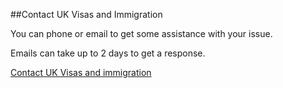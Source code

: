 ##Contact UK Visas and Immigration 

You can phone or email to get some assistance with your issue. 

Emails can take up to 2 days to get a response.

[Contact UK Visas and immigration](https://www.gov.uk/contact-ukvi-inside-outside-uk)

